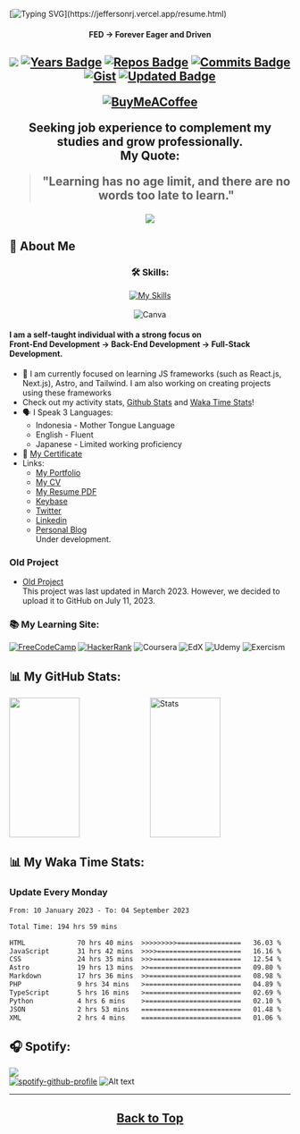 <!--[![Typing SVG](https://readme-typing-svg.demolab.com?font=Montserrat&weight=600&size=40&duration=3000&pause=800&color=21F718&center=true&width=1000&height=60&lines=Nice+to+Meet+you!;I+am+a+Self-Taught+Developer;Seeking+Job+Experience+to;Complement+my+studies;and+grow+professionally.&id=top)](https://github.com/jeffersonfed)-->

[![Typing SVG](https://readme-typing-svg.herokuapp.com?font=Courier+Prime&weight=600&size=40&duration=3000&pause=800&color=212121&background=13C1A3&center=true&vCenter=true&width=1000&height=60&lines=Nice+to+meet+you;I'm+a+Self-Taught+Developer;Seeking+Job+Experience+to;Complement+my+studies;and+grow+professionally.)](https://jeffersonrj.vercel.app/resume.html)

<div align="center">
    
#### FED → Forever Eager and Driven
</div>
<h2 align="center">
    

[![](https://komarev.com/ghpvc/?username=jeffersonfed&label=Profile%20Visits&color=blue&style=flat)](#top)
[![Years Badge](https://badges.pufler.dev/years/jeffersonfed?&label=Years&color=blue&icon=5&pretty=false&style=flat)](#top)
[![Repos Badge](https://badges.pufler.dev/repos/jeffersonfed?&label=Repo&color=blue&icon=5&pretty=false&style=flat)](#top)
[![Commits Badge](https://badges.pufler.dev/commits/all/jeffersonfed?&label=Overall%20Commits&color=blue&icon=5&pretty=false&style=flat)](#top)
[![Gist](https://badges.pufler.dev/gists/jeffersonfed?&label=Gist&color=blue&icon=5&pretty=false&style=flat)](https://gist.github.com/jeffersonfed)
[![Updated Badge](https://badges.pufler.dev/updated/jeffersonfed/jeffersonfed?&label=Last%20Updated&color=blue&icon=5&pretty=false&style=flat)](#top)


<!-- ## 🌐 Socials: 
[![Twitter](https://img.shields.io/badge/Twitter-1DA1F2.svg?style=flat&logo=Twitter&logoColor=white)](https://twitter.com/jeffersonfed14) 
[![Linkedin](https://img.shields.io/badge/LinkedIn-0077B5?style=flat&logo=linkedin&logoColor=white)](https://linkedin.com/in/jeffersonfed)
[![Portfolio](https://img.shields.io/badge/My%20Portfolio-dfe6e9?&logoColor=dfe6e9)](https://jeffersonrj.vercel.app)
[![Keybase](https://img.shields.io/badge/Keybase-black?style=flat&logo=keybase&logoColor=orange)](https://keybase.io/jeffersonfed/)-->
[![BuyMeACoffee](https://img.shields.io/badge/Support%20Me-ffdd00?style=flat&logo=buy-me-a-coffee&logoColor=black)](https://buymeacoffee.com/jeffersonfed)


<!-- Current focus -->
Seeking job experience to complement my studies and grow professionally.<br>
My Quote:
>"Learning has no age limit, and there are no words too late to learn."


<!--[![Visits Badge](https://badges.pufler.dev/visits/jeffersonfed/badge-it?&label=Profile%20Visits&color=2&icon=5&pretty=false&style=flat)](https://github.com/jeffersonfed) 
![](https://komarev.com/ghpvc/?username=jeffersonfed&style=plastic)-->




[![](/../../../../jeffersonfed/jefferson14/blob/main/out/output.svg)](https://links-jefferson.vercel.app)
</h2>

## 🚀 About Me

<div align="center">
    
### 🛠 Skills:
[![My Skills](https://skillicons.dev/icons?i=html,css,tailwind,js,py,react,astro,bootstrap,bash)](https://skillicons.dev)<br><br>
![Canva](https://img.shields.io/badge/Canva-%2300C4CC.svg?style=for-the-badge&logo=Canva&logoColor=white)
<!--
![Adobe Photoshop](https://img.shields.io/badge/adobephotoshop-%2331A8FF.svg?style=for-the-badge&logo=adobephotoshop&logoColor=white)-->

</div>

#### I am a self-taught individual with a strong focus on <br> Front-End Development → Back-End Development → Full-Stack Development.

<!--- ### 🌱 I keep learning for a deeper understanding of JavaScript, especially ES6+ and React.js/Next.js, front-end development, responsive web design, back-end development, Python, etc because I want to keep moving forward, not moving back.
- ### 🤔 I am currently focused on learning frameworks.
    ### - Check out my activity stats, [Github Stats](#github-stats) and [Waka Time Stats](#waka-time-stats)!-->
    
- 🌱 I am currently focused on learning JS frameworks (such as React.js, Next.js), Astro, and Tailwind. I am also working on creating projects using these frameworks
- Check out my activity stats, [Github Stats](#github-stats) and [Waka Time Stats](#waka-time-stats)!
- :speaking_head: I Speak 3 Languages: 
    - Indonesia - Mother Tongue Language
    - English - Fluent
    - Japanese - Limited working proficiency
- :scroll: [My Certificate](/../../../../jeffersonfed/My-Certificate)
- Links:
    - [My Portfolio](https://portfolio.jeffersonfed.xyz)
    - [My CV](https://jeffersonrj-cv.vercel.app)
    - [My Resume PDF](https://portfolio.jeffersonfed.xyz/Resume_CV.pdf)
    - [Keybase](https://keybase.io/jeffersonfed)
    - [Twitter](https://twitter.com/jeffersonfed14)
    - [Linkedin](https://linkedin.com/in/jeffersonfed)
    - [Personal Blog](https://jeffersonfed.xyz)<br>Under development.


### Old Project
- [Old Project](/../../../../jeffersonfed/Old-Project/tree/main/2023/50%25_Complete) <br>This project was last updated in March 2023. However, we decided to upload it to GitHub on July 11, 2023.

### :books: My Learning Site:
[![FreeCodeCamp](https://img.shields.io/badge/FreeCodeCamp-27273D?style=for-the-badge&logo=freecodecamp&logoColor=white)](https://www.freecodecamp.org/Jefferson14)
[![HackerRank](https://img.shields.io/badge/_-HackerRank-green?style=for-the-badge&logo=HackerRank&logoColor=white)](https://www.hackerrank.com/Jefferson14?hr_r=1)
![Coursera](https://img.shields.io/badge/Coursera-0056D2?style=for-the-badge&logo=Coursera&logoColor=white)
![EdX](https://img.shields.io/badge/Edx-193A3E?style=for-the-badge&logo=edx&logoColor=white)
![Udemy](https://img.shields.io/badge/Udemy-EC5252?style=for-the-badge&logo=Udemy&logoColor=white)
![Exercism](https://img.shields.io/badge/Exercism-009CAB?style=for-the-badge&logo=exercism&logoColor=white)


<!--## 💻 Software I Use:
[![](https://img.shields.io/badge/Editor:%20VSCode-0078D4?&logo=visual%20studio%20code&logoColor=white)](https://code.visualstudio.com)
[![](https://img.shields.io/badge/Deployment:%20Vercel-000000?&logo=vercel&logoColor=white)](https://vercel.com)
[![](https://img.shields.io/badge/Browser:%20Opera-FF1B2D?&logo=Opera&logoColor=white)](https://www.opera.com/gx/gx-browser?utm_id=Cj0KCQjwk96lBhDHARIsAEKO4xbFH121JwBw6_Q-8rHGxcQwZh3Rq-ZVZxtfhVq6ha7Pv1gUzBRYVPgaAhozEALw_wcB&utm_medium=pa&utm_source=google&utm_campaign=OGX_ID_Search_EN_T1_Brand_V2&gad=1&gclid=Cj0KCQjwk96lBhDHARIsAEKO4xbFH121JwBw6_Q-8rHGxcQwZh3Rq-ZVZxtfhVq6ha7Pv1gUzBRYVPgaAhozEALw_wcB)
[![](https://img.shields.io/badge/Frameworks:%20Xampp-F37623?&logo=xampp&logoColor=white)](https://www.apachefriends.org)
## 💻 My Laptop Specification:
[![MSI Laptop](https://img.shields.io/badge/MSI%20laptop-FF0000?&logo=msi&logoColor=white)](https://www.msi.com/Laptop/GF63-Thin-9SCSR/Specification)-->

<!-- 
### VS Code extensions I use:
- [Night Owl Theme](https://marketplace.visualstudio.com/items?itemName=AncientLord.nightowl-theme)
- [Multiple cursor case preserve](https://marketplace.visualstudio.com/items?itemName=Cardinal90.multi-cursor-case-preserve)
- [vscode-pets](https://marketplace.visualstudio.com/items?itemName=tonybaloney.vscode-pets)
- [zenkaku](https://marketplace.visualstudio.com/items?itemName=mosapride.zenkaku)
- [Live Server](https://marketplace.visualstudio.com/items?itemName=ritwickdey.LiveServer)
- [Remote - SSH](https://marketplace.visualstudio.com/items?itemName=ms-vscode-remote.remote-ssh)
- [Console Ninja](https://marketplace.visualstudio.com/items?itemName=WallabyJs.console-ninja)
- [Indent-Rainbow](https://marketplace.visualstudio.com/items?itemName=oderwat.indent-rainbow)
- [Prettier](https://marketplace.visualstudio.com/items?itemName=esbenp.prettier-vscode)
- [Auto rename tag](https://marketplace.visualstudio.com/items?itemName=formulahendry.auto-rename-tag)-->


## :bar_chart: My GitHub Stats:
<!--![](https://github-readme-stats.vercel.app/api?username=jeffersonfed&theme=tokyonight&hide_border=true&include_all_commits=false&count_private=false)
[![GitHub Streak](https://streak-stats.demolab.com?user=jeffersonfed&theme=tokyonight&hide_border=true&border_radius=5.1&date_format=M%20j%5B%2C%20Y%5D)](https://git.io/streak-stats)
![](https://github-readme-stats.vercel.app/api/top-langs/?username=jeffersonfed&theme=tokyonight&hide_border=true&include_all_commits=false&count_private=false&layout=compact)-->
<div  width='100%' id="github-stats">
    <img width='50%' height="250px"  src="https://github-readme-stats.vercel.app/api/top-langs/?username=jeffersonfed&theme=tokyonight&hide_border=true&include_all_commits=false&count_private=false&layout=compact" /><img width='50%'  height="250px" alt="Stats" src="https://streak-stats.demolab.com?user=jeffersonfed&theme=tokyonight&hide_border=true&border_radius=5.1&date_format=M%20j%5B%2C%20Y%5D" width="500" height="320" />
</div>


<div id="waka-time-stats">
    
## :bar_chart: My Waka Time Stats:
### Update Every Monday
<!--START_SECTION:waka-->

```txt
From: 10 January 2023 - To: 04 September 2023

Total Time: 194 hrs 59 mins

HTML             70 hrs 40 mins  >>>>>>>>>================   36.03 %
JavaScript       31 hrs 42 mins  >>>>=====================   16.16 %
CSS              24 hrs 35 mins  >>>======================   12.54 %
Astro            19 hrs 13 mins  >>=======================   09.80 %
Markdown         17 hrs 36 mins  >>=======================   08.98 %
PHP              9 hrs 34 mins   >========================   04.89 %
TypeScript       5 hrs 16 mins   >========================   02.69 %
Python           4 hrs 6 mins    >========================   02.10 %
JSON             2 hrs 53 mins   =========================   01.48 %
XML              2 hrs 4 mins    =========================   01.06 %
```

<!--END_SECTION:waka-->
</div>

## :headphones: Spotify:

[![](https://img.shields.io/badge/Listen_to-Spotify-green?&logo=spotify&logoColor=green)](https://open.spotify.com/playlist/6OpjGPXUJ9ZVwPuy955UuL?si=1f5a72d75c6e4f26)
<br>
[![spotify-github-profile](https://spotify-github-profile.vercel.app/api/view?uid=215lqconp3eomcjzwaufygfri&cover_image=true&theme=default&show_offline=true&background_color=121212&interchange=true)](https://spotify-github-profile.vercel.app/api/view?uid=215lqconp3eomcjzwaufygfri&redirect=true)
![Alt text](https://spotify-recently-played-readme.vercel.app/api?user=215lqconp3eomcjzwaufygfri)



<!-- - #### :musical_note: My Favorite Artist Music:
    - [Aimer](https://open.spotify.com/playlist/37i9dQZF1DZ06evO02uS96?si=c4b83801ebe244ad)
    - [Official髭男dism](https://open.spotify.com/playlist/37i9dQZF1DX0MkpDFqXa80?si=1e548c6f11484771)
    - [燐舞曲](https://open.spotify.com/artist/44GR8gyoJ4DnH3mqaq2x7G?si=jmU5X2REQ2K1bPHKcaMQjA)
    - [HoneyComeBear](https://open.spotify.com/artist/18NNCsbb6T0purrSKSRyuG?si=yXwbibGpTxGfPq-v59HP5A)
    - [ヨルシカ](https://open.spotify.com/playlist/37i9dQZF1DWYLp3LpUUY2V?si=90d2c79f2d604471)
    - [Tani Yuuki](https://open.spotify.com/playlist/37i9dQZF1DXcpJV5wyhhUo?si=6b8edd9a46484028)
    - [Sawano Hiroyuki[nZK]](https://open.spotify.com/playlist/37i9dQZF1DZ06evO1wM8PG?si=42adeb6c2025489b)
    - and many more, ....
- #### :notes: My Favorite Songs
    - [愛とか恋とか - NovelBright](https://open.spotify.com/track/1VHL1PIkhDwWbFc65xHwOr?si=0467862b2f92477c)
    - [青いのすみか - キタニタツヤ](https://open.spotify.com/track/12usPU2WnqgCHAW1EK2dfd?si=a5455311a97a4bcb)
    - [scaPEGoat - SawanoHiroyuki[nZK], Yosh](https://open.spotify.com/track/70MRLhyWZJ5M8QysieavTx?si=1b7e9ae95da94bcc)
    - [夏に閉じこめて - Poppin'Party](https://open.spotify.com/track/61Y9W12NmToaKokLMtJ6Y0?si=a042f37677144064)
    - [Waiting for the rain - 坂本真綾](https://open.spotify.com/track/2iC18gXn4nDZ3JyixvmOFE?si=83cd33cd82e4483e)
    - [ソラゴト - 明透](https://open.spotify.com/track/6wQWlxfRBct1xSKxrEFE9h?si=006a3994158c40b9)
    - [Story - Abyssmare](https://open.spotify.com/track/4E8lNsot9KSpDVUYVNzsSy?si=56babf25160a4608)
    - [Unti-L - SawanoHiroyuki[nZK]:ASCA](https://open.spotify.com/track/2nFDGqRXiWm5ESB4VzdIv2?si=88f2f2be2c124c2c) 
     <br><br>-->

***
<h2 align = "center";>
  <a href = "#top">
    Back to Top 
  </a>
</h2>



<!--
# 💰 To Donate
[![BuyMeACoffee](https://img.shields.io/badge/Buy%20Me%20a%20Coffee-ffdd00?style=for-the-badge&logo=buy-me-a-coffee&logoColor=black)](https://buymeacoffee.com/jeffersonfed) [![Ko-Fi](https://img.shields.io/badge/Ko--fi-F16061?style=for-the-badge&logo=ko-fi&logoColor=white)](https://ko-fi.com/jeffersonfed) 

Here are some ideas to get you started:
### Hi there 👋
- 🔭 I’m currently working on ...
- 🌱 I’m currently learning ...
- 👯 I’m looking to collaborate on ...
- 🤔 I’m looking for help with ...
- 💬 Ask me about ...
- 📫 How to reach me: ...
- 😄 Pronouns: ...
- ⚡ Fun fact: ...
-->
